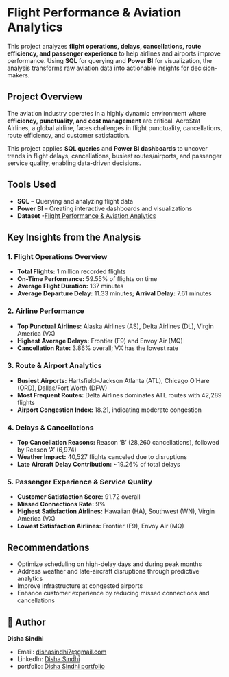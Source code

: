 # Flight Performance & Aviation Analytics

This project analyzes **flight operations, delays, cancellations, route efficiency, and passenger experience** to help airlines and airports improve performance. Using **SQL** for querying and **Power BI** for visualization, the analysis transforms raw aviation data into actionable insights for decision-makers.

##  Project Overview

The aviation industry operates in a highly dynamic environment where **efficiency, punctuality, and cost management** are critical. AeroStat Airlines, a global airline, faces challenges in flight punctuality, cancellations, route efficiency, and customer satisfaction.

This project applies **SQL queries** and **Power BI dashboards** to uncover trends in flight delays, cancellations, busiest routes/airports, and passenger service quality, enabling data-driven decisions.

##  Tools Used

* **SQL** – Querying and analyzing flight data
* **Power BI** – Creating interactive dashboards and visualizations
* **Dataset** -[Flight Performance & Aviation Analytics](https://drive.google.com/file/d/1M2d_D_h1_t_TIcrPlWGKNqGwb86ofAZ8/view)

##  Key Insights from the Analysis

### 1. Flight Operations Overview

* **Total Flights:** 1 million recorded flights
* **On-Time Performance:** 59.55% of flights on time
* **Average Flight Duration:** 137 minutes
* **Average Departure Delay:** 11.33 minutes; **Arrival Delay:** 7.61 minutes

### 2. Airline Performance

* **Top Punctual Airlines:** Alaska Airlines (AS), Delta Airlines (DL), Virgin America (VX)
* **Highest Average Delays:** Frontier (F9) and Envoy Air (MQ)
* **Cancellation Rate:** 3.86% overall; VX has the lowest rate

### 3. Route & Airport Analytics

* **Busiest Airports:** Hartsfield–Jackson Atlanta (ATL), Chicago O’Hare (ORD), Dallas/Fort Worth (DFW)
* **Most Frequent Routes:** Delta Airlines dominates ATL routes with 42,289 flights
* **Airport Congestion Index:** 18.21, indicating moderate congestion

### 4. Delays & Cancellations

* **Top Cancellation Reasons:** Reason ‘B’ (28,260 cancellations), followed by Reason ‘A’ (6,974)
* **Weather Impact:** 40,527 flights canceled due to disruptions
* **Late Aircraft Delay Contribution:** \~19.26% of total delays

### 5. Passenger Experience & Service Quality

* **Customer Satisfaction Score:** 91.72 overall
* **Missed Connections Rate:** 9%
* **Highest Satisfaction Airlines:** Hawaiian (HA), Southwest (WN), Virgin America (VX)
* **Lowest Satisfaction Airlines:** Frontier (F9), Envoy Air (MQ)

##  Recommendations

* Optimize scheduling on high-delay days and during peak months
* Address weather and late-aircraft disruptions through predictive analytics
* Improve infrastructure at congested airports
* Enhance customer experience by reducing missed connections and cancellations

## 👤 Author

 **Disha Sindhi**

* Email: [dishasindhi7@gmail.com](mailto:dishasindhi7@gmail.com)
* LinkedIn: [Disha Sindhi](https://www.linkedin.com/in/disha-sindhi-b0092732a)
* portfolio: [Disha Sindhi portfolio](https://www.wscubetech.com/portfolio/data/disha-sindhi-rsk7ymi)
